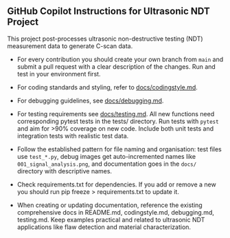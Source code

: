 ## GitHub Copilot Instructions for Ultrasonic NDT Project

This project post-processes ultrasonic non-destructive testing (NDT) measurement data to generate C-scan data.

- For every contribution you should create your own branch from `main` and submit a pull request with a clear description of the changes. Run and test in your environment first.
    
- For coding standards and styling, refer to [docs/codingstyle.md](../docs/codingstyle.md).

- For debugging guidelines, see [docs/debugging.md](../docs/debugging.md).

- For testing requirements see [docs/testing.md](../docs/testing.md).
All new functions need corresponding pytest tests in the tests/ directory.
 Run tests with `pytest` and aim for >90% coverage on new code. Include both unit tests and integration tests with realistic test data.

- Follow the established pattern for file naming and organisation: test files use `test_*.py`, debug images get auto-incremented names like `001_signal_analysis.png`, and documentation goes in the `docs/` directory with descriptive names.

- Check requirements.txt for dependencies. If you add or remove a new you should run pip freeze > requirements.txt to update it.

- When creating or updating documentation, reference the existing comprehensive docs in README.md, codingstyle.md, debugging.md, testing.md. Keep examples practical and related to ultrasonic NDT applications like flaw detection and material characterization.